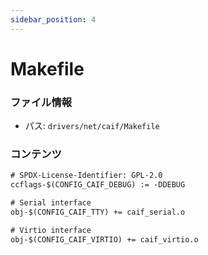 ```yaml
---
sidebar_position: 4
---
```

# Makefile

### ファイル情報

- パス: `drivers/net/caif/Makefile`

### コンテンツ

```txt
# SPDX-License-Identifier: GPL-2.0
ccflags-$(CONFIG_CAIF_DEBUG) := -DDEBUG

# Serial interface
obj-$(CONFIG_CAIF_TTY) += caif_serial.o

# Virtio interface
obj-$(CONFIG_CAIF_VIRTIO) += caif_virtio.o

```
